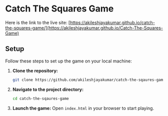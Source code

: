 # Catch The Squares Game

Here is the link to the live site: [https://akileshjayakumar.github.io/catch-the-squares-game/](https://akileshjayakumar.github.io/Catch-The-Squares-Game)

## Setup

Follow these steps to set up the game on your local machine:

1. **Clone the repository:**
   ```bash
   git clone https://github.com/akileshjayakumar/catch-the-sqaures-game
   ```
2. **Navigate to the project directory:**
   ```bash
   cd catch-the-sqaures-game
   ```
3. **Launch the game:**
   Open `index.html` in your browser to start playing.
